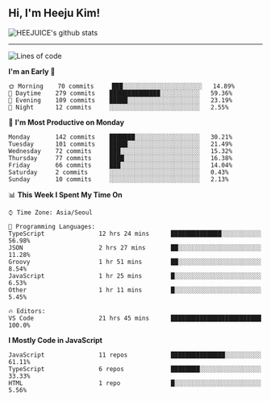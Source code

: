 ## Hi, I'm Heeju Kim!

![HEEJUICE's github stats](https://github-readme-stats.vercel.app/api?username=HEEJUICE&show_icons=true)

---
<!--START_SECTION:waka-->
![Lines of code](https://img.shields.io/badge/From%20Hello%20World%20I%27ve%20Written-20.7%20million%20lines%20of%20code-blue)

**I'm an Early 🐤** 

```text
🌞 Morning    70 commits     ███░░░░░░░░░░░░░░░░░░░░░░   14.89% 
🌆 Daytime    279 commits    ██████████████░░░░░░░░░░░   59.36% 
🌃 Evening    109 commits    █████░░░░░░░░░░░░░░░░░░░░   23.19% 
🌙 Night      12 commits     ░░░░░░░░░░░░░░░░░░░░░░░░░   2.55%

```
📅 **I'm Most Productive on Monday** 

```text
Monday       142 commits    ███████░░░░░░░░░░░░░░░░░░   30.21% 
Tuesday      101 commits    █████░░░░░░░░░░░░░░░░░░░░   21.49% 
Wednesday    72 commits     ███░░░░░░░░░░░░░░░░░░░░░░   15.32% 
Thursday     77 commits     ████░░░░░░░░░░░░░░░░░░░░░   16.38% 
Friday       66 commits     ███░░░░░░░░░░░░░░░░░░░░░░   14.04% 
Saturday     2 commits      ░░░░░░░░░░░░░░░░░░░░░░░░░   0.43% 
Sunday       10 commits     ░░░░░░░░░░░░░░░░░░░░░░░░░   2.13%

```


📊 **This Week I Spent My Time On** 

```text
⌚︎ Time Zone: Asia/Seoul

💬 Programming Languages: 
TypeScript               12 hrs 24 mins      ██████████████░░░░░░░░░░░   56.98% 
JSON                     2 hrs 27 mins       ██░░░░░░░░░░░░░░░░░░░░░░░   11.28% 
Groovy                   1 hr 51 mins        ██░░░░░░░░░░░░░░░░░░░░░░░   8.54% 
JavaScript               1 hr 25 mins        █░░░░░░░░░░░░░░░░░░░░░░░░   6.53% 
Other                    1 hr 11 mins        █░░░░░░░░░░░░░░░░░░░░░░░░   5.45%

🔥 Editors: 
VS Code                  21 hrs 45 mins      █████████████████████████   100.0%

```

**I Mostly Code in JavaScript** 

```text
JavaScript               11 repos            ███████████████░░░░░░░░░░   61.11% 
TypeScript               6 repos             ████████░░░░░░░░░░░░░░░░░   33.33% 
HTML                     1 repo              █░░░░░░░░░░░░░░░░░░░░░░░░   5.56%

```



<!--END_SECTION:waka-->
